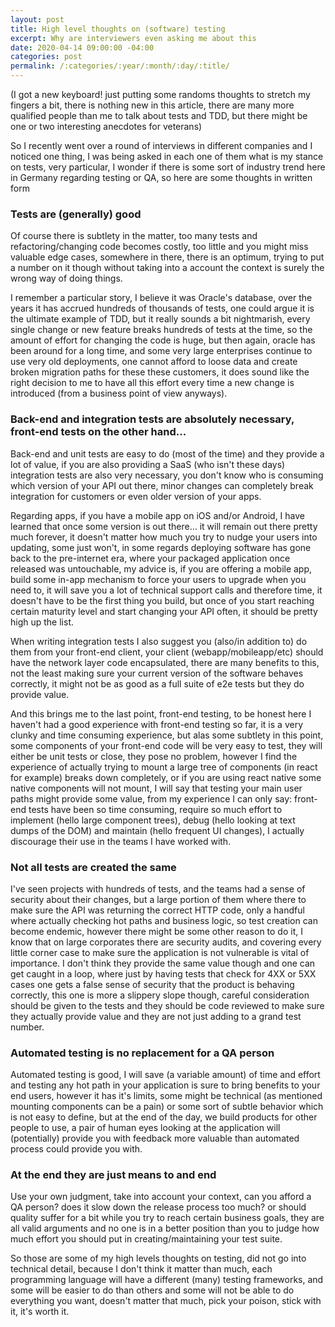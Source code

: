 ```yaml
---
layout: post
title: High level thoughts on (software) testing
excerpt: Why are interviewers even asking me about this
date: 2020-04-14 09:00:00 -04:00
categories: post
permalink: /:categories/:year/:month/:day/:title/
---
```


(I got a new keyboard! just putting some randoms thoughts to stretch my fingers a bit, there is nothing new in this article, there are many more qualified people than me to talk about tests and TDD, but there might be one or two interesting anecdotes for veterans)

So I recently went over a round of interviews in different companies and I noticed one thing, I was being asked in each one of them what is my stance on tests, very particular, I wonder if there is some sort of industry trend here in Germany regarding testing or QA, so here are some thoughts in written form

### Tests are (generally) good

Of course there is subtlety in the matter, too many tests and refactoring/changing code becomes costly, too little and you might miss valuable edge cases, somewhere in there, there is an optimum, trying to put a number on it though without taking into a account the context is surely the wrong way of doing things.

I remember a particular story, I believe it was Oracle's database, over the years it has accrued hundreds of thousands of tests, one could argue it is the ultimate example of TDD, but it really sounds a bit nightmarish, every single change or new feature breaks hundreds of tests at the time, so the amount of effort for changing the code is huge, but then again, oracle has been around for a long time, and some very large enterprises continue to use very old deployments, one cannot afford to loose data and create broken migration paths for these these customers, it does sound like the right decision to me to have all this effort every time a new change is introduced (from a business point of view anyways).

### Back-end and integration tests are absolutely necessary, front-end tests on the other hand...

Back-end and unit tests are easy to do (most of the time) and they provide a lot of value, if you are also providing a SaaS (who isn't these days) integration tests are also very necessary, you don't know who is consuming which version of your API out there, minor changes can completely break integration for customers or even older version of your apps.

Regarding apps, if you have a mobile app on iOS and/or Android, I have learned that once some version is out there... it will remain out there pretty much forever, it doesn't matter how much you try to nudge your users into updating, some just won't, in some regards deploying software has gone back to the pre-internet era, where your packaged application once released was untouchable, my advice is, if you are offering a mobile app, build some in-app mechanism to force your users to upgrade when you need to, it will save you a lot of technical support calls and therefore time, it doesn't have to be the first thing you build, but once of you start reaching certain maturity level and start changing your API often, it should be pretty high up the list.

When writing integration tests I also suggest you (also/in addition to) do them from your front-end client, your client (webapp/mobileapp/etc) should have the network layer code encapsulated, there are many benefits to this, not the least making sure your current version of the software behaves correctly, it might not be as good as a full suite of e2e tests but they do provide value.

And this brings me to the last point, front-end testing, to be honest here I haven't had a good experience with front-end testing so far, it is a very clunky and time consuming experience, but alas some subtlety in this point, some components of your front-end code will be very easy to test, they will either be unit tests or close, they pose no problem, however I find the experience of actually trying to mount a large tree of components (in react for example) breaks down completely, or if you are using react native some native components will not mount, I will say that testing your main user paths might provide some value, from my experience I can only say: front-end tests have been so time consuming, require so much effort to implement (hello large component trees), debug (hello looking at text dumps of the DOM) and maintain (hello frequent UI changes), I actually discourage their use in the teams I have worked with.

### Not all tests are created the same

I've seen projects with hundreds of tests, and the teams had a sense of security about their changes, but a large portion of them where there to make sure the API was returning the correct HTTP code, only a handful where actually checking hot paths and business logic, so test creation can become endemic, however there might be some other reason to do it, I know that on large corporates there are security audits, and covering every little corner case to make sure the application is not vulnerable is vital of importance. I don't think they provide the same value though and one can get caught in a loop, where just by having tests that check for 4XX or 5XX cases one gets a false sense of security that the product is behaving correctly, this one is more a slippery slope though, careful consideration should be given to the tests and they should be code reviewed to make sure they actually provide value and they are not just adding to a grand test number.

### Automated testing is no replacement for a QA person

Automated testing is good, I will save (a variable amount) of time and effort and testing any hot path in your application is sure to bring benefits to your end users, however it has it's limits, some might be technical (as mentioned mounting components can be a pain) or some sort of subtle behavior which is not easy to define, but at the end of the day, we build products for other people to use, a pair of human eyes looking at the application will (potentially) provide you with feedback more valuable than automated process could provide you with.

### At the end they are just means to and end

Use your own judgment, take into account your context, can you afford a QA person? does it slow down the release process too much? or should quality suffer for a bit while you try to reach certain business goals, they are all valid arguments and no one is in a better position than you to judge how much effort you should put in creating/maintaining your test suite.

So those are some of my high levels thoughts on testing, did not go into technical detail, because I don't think it matter than much, each programming language will have a different (many) testing frameworks, and some will be easier to do than others and some will not be able to do everything you want, doesn't matter that much, pick your poison, stick with it, it's worth it.
